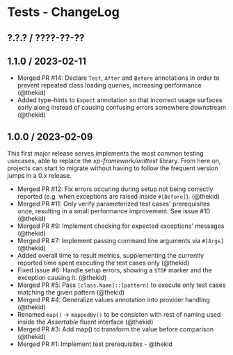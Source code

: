  Tests - ChangeLog
==================

## ?.?.? / ????-??-??

## 1.1.0 / 2023-02-11

* Merged PR #14: Declare `Test`, `After` and `Before` annotations in order
  to prevent repeated class loading queries, increasing performance
  (@thekid)
* Added type-hints to `Expect` annotation so that incorrect usage surfaces
  early along instead of causing confusing errors somewhere downstream
  (@thekid)

## 1.0.0 / 2023-02-09

This first major release serves implements the most common testing
usecases, able to replace the *xp-framework/unittest* library. From
here on, projects can start to migrate without having to follow the
frequent version jumps in a 0.x release.

* Merged PR #12: Fix errors occuring during setup not being correctly
  reported (e.g. when exceptions are raised inside `#[Before]`).
  (@thekid)
* Merged PR #11: Only verify parameterized test cases' prerequisites
  once, resulting in a small performance improvement. See issue #10
  (@thekid)
* Merged PR #9: Implement checking for expected exceptions' messages
  (@thekid)
* Merged PR #7: Implement passing command line arguments via `#[Args]`
  (@thekid)
* Added overall time to result metrics, supplementing the currently
  reported time spent executing the test cases only
  (@thekid)
* Fixed issue #6: Handle setup errors, showing a `STOP` marker and the
  exception causing it.
  (@thekid)
* Merged PR #5: Pass `[class.Name]::[pattern]` to execute only test cases
  matching the given pattern
  (@thekid)
* Merged PR #4: Generalize values annotation into provider handling
  (@thekid)
* Renamed `map()` -> `mappedBy()` to be consisten with rest of naming
  used inside the *Assertable* fluent interface
  (@thekid)
* Merged PR #3: Add map() to transform the value before comparison
  (@thekid)
* Merged PR #1: Implement test prerequisites - @thekid
